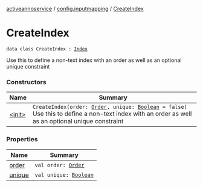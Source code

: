 [activeannoservice](../../index.md) / [config.inputmapping](../index.md) / [CreateIndex](./index.md)

# CreateIndex

`data class CreateIndex : `[`Index`](../-index.md)

Use this to define a non-text index with an order as well as an optional unique constraint

### Constructors

| Name | Summary |
|---|---|
| [&lt;init&gt;](-init-.md) | `CreateIndex(order: `[`Order`](../../config.sort/-order/index.md)`, unique: `[`Boolean`](https://kotlinlang.org/api/latest/jvm/stdlib/kotlin/-boolean/index.html)` = false)`<br>Use this to define a non-text index with an order as well as an optional unique constraint |

### Properties

| Name | Summary |
|---|---|
| [order](order.md) | `val order: `[`Order`](../../config.sort/-order/index.md) |
| [unique](unique.md) | `val unique: `[`Boolean`](https://kotlinlang.org/api/latest/jvm/stdlib/kotlin/-boolean/index.html) |
